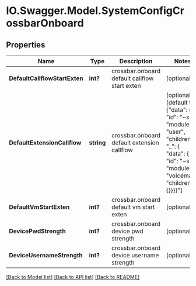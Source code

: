 # IO.Swagger.Model.SystemConfigCrossbarOnboard
## Properties

Name | Type | Description | Notes
------------ | ------------- | ------------- | -------------
**DefaultCallflowStartExten** | **int?** | crossbar.onboard default callflow start exten | [optional] 
**DefaultExtensionCallflow** | **string** | crossbar.onboard default extension callflow | [optional] [default to "{"data": { "id": "~s" }, "module": "user", "children": { "_": { "data": { "id": "~s" }, "module": "voicemail", "children": {}}}}"]
**DefaultVmStartExten** | **int?** | crossbar.onboard default vm start exten | [optional] 
**DevicePwdStrength** | **int?** | crossbar.onboard device pwd strength | [optional] 
**DeviceUsernameStrength** | **int?** | crossbar.onboard device username strength | [optional] 

[[Back to Model list]](../README.md#documentation-for-models) [[Back to API list]](../README.md#documentation-for-api-endpoints) [[Back to README]](../README.md)

